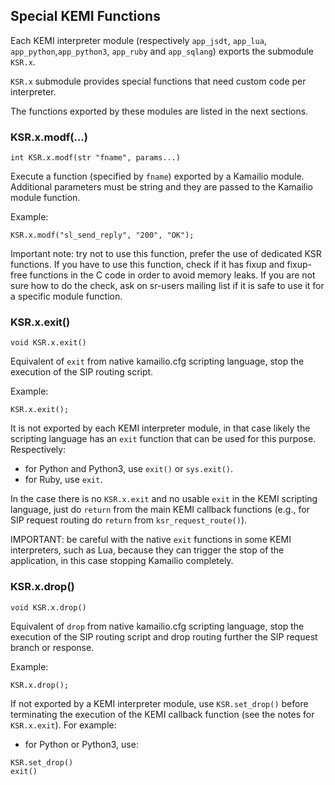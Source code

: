 ## Special KEMI Functions ##

Each KEMI interpreter module (respectively `app_jsdt`, `app_lua`, `app_python`,`app_python3`, `app_ruby`
and `app_sqlang`) exports the submodule `KSR.x`.

`KSR.x` submodule provides special functions that need custom code per interpreter.

The functions exported by these modules are listed in the next sections.

### KSR.x.modf(...) ###

`int KSR.x.modf(str "fname", params...)`

Execute a function (specified by `fname`) exported by a Kamailio module. Additional parameters must be string and
they are passed to the Kamailio module function.

Example:

```
KSR.x.modf("sl_send_reply", "200", "OK");
```

Important note: try not to use this function, prefer the use of dedicated KSR functions. If you have to use
this function, check if it has fixup and fixup-free functions in the C code in order to avoid memory leaks.
If you are not sure how to do the check, ask on sr-users mailing list if it is safe to use it for a specific
module function.

### KSR.x.exit() ###

`void KSR.x.exit()`

Equivalent of `exit` from native kamailio.cfg scripting language, stop the execution of the SIP routing script.

Example:

```
KSR.x.exit();
```

It is not exported by each KEMI interpreter module, in that case likely the scripting
language has an `exit` function that can be used for this purpose. Respectively:

  * for Python and Python3, use `exit()` or `sys.exit()`.
  * for Ruby, use `exit`.

In the case there is no `KSR.x.exit` and no usable `exit` in the KEMI scripting language, just do `return`
from the main KEMI callback functions (e.g., for SIP request routing do `return` from `ksr_request_route()`).

IMPORTANT: be careful with the native `exit` functions in some KEMI interpreters, such as Lua, because they
can trigger the stop of the application, in this case stopping Kamailio completely.

### KSR.x.drop() ###

`void KSR.x.drop()`

Equivalent of `drop` from native kamailio.cfg scripting language, stop the execution of the SIP routing script
and drop routing further the SIP request branch or response.

Example:

```
KSR.x.drop();
```

If not exported by a KEMI interpreter module, use `KSR.set_drop()` before terminating
the execution of the KEMI callback function (see the notes for `KSR.x.exit`). For example:

  * for Python or Python3, use:

```
KSR.set_drop()
exit()
```
